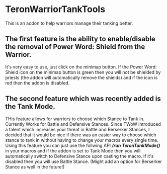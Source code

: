 # TeronWarriorTankTools
This is an addon to help warriors manage their tanking better. 

## The first feature is the ability to enable/disable the removal of Power Word: Shield from the Warrior.
It's very easy to use, just click on the minimap button. If the Power Word: Shield icon on the minimap button is green then you will not be shielded by priests (the addon will automatically remove the shields) and if the icon is red then the addon is disabled.

## The second feature which was recently added is the Tank Mode. 
THis feature allows for warriors to choose which Stance to Tank in. Currently Works for Battle and Defensive Stances. Since TWoW introduced a talent which increases your threat in Battle and Berserker Stances, I decided that it would be nice if there was an easier way to choose which stance to tank in without having to change your macros every single time. Using this feature you can just use the follwing API ***/run TeronTankMode()*** in your macros and if the addon is set to Tank Mode then you will automatically switch to Defensive Stance upon casting the macro. If it's disabled then you will use Battle Stance. (Might add an option for Berserker Stance as well in the future!)
